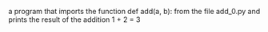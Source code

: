 a program that imports the function def add(a, b): from the file add_0.py and prints the result of the addition 1 + 2 = 3
